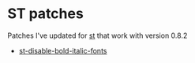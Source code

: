 # ST patches
Patches I've updated for [st](https://st.suckless.org/) that work with version 0.8.2

* [st-disable-bold-italic-fonts](https://st.suckless.org/patches/disable_bold_italic_fonts/)
